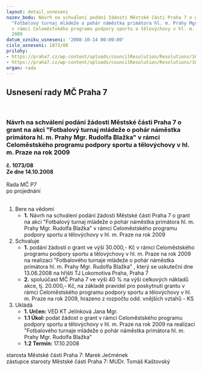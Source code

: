 ```yaml
---
layout: detail_usneseni
nazev_bodu: Návrh na schválení podání žádosti Městské části Praha 7 o grant na akci
  "Fotbalový turnaj mládeže o pohár náměstka primátora hl. m. Prahy Mgr. Rudolfa Blažka"
  v rámci Celoměstského programu podpory sportu a tělovýchovy v hl. m. Praze na rok
  2009
datum_vzniku_usneseni: '2008-10-14 00:00:00'
cislo_usneseni: 1073/08
prilohy:
- https://praha7.cz/wp-content/uploads/councilResolution/Resolutions/16700/39-z%c3%a1pis_z_8._jedn%c3%a1n%c3%ad_sk_01.10.2008.doc
- https://praha7.cz/wp-content/uploads/councilResolution/Resolutions/16700/39-%c5%be%c3%a1dost_o_grant_-_fotbalov%c3%bd_turnaj_-__final.doc
organ: rada
---
```

<div id="ucUsn_pList" class="usn">
	<span><h2>Usnesení rady MČ Praha 7 </h2>
<br></span><div class="standBody">
<span><h3>Návrh na schválení podání žádosti Městské části Praha 7 o grant na akci "Fotbalový turnaj mládeže o pohár náměstka primátora hl. m. Prahy Mgr. Rudolfa Blažka" v rámci Celoměstského programu podpory sportu a tělovýchovy v hl. m. Praze na rok 2009</h3></span><div class="center">
		<strong>č. 1073/08</strong><br>
	</div>
<div class="center">
		<strong>Ze dne 14.10.2008</strong><br><br>
	</div>Rada MČ P7<br> po projednání<br><br><ol>
<li>Bere na vědomí<ul><li>
<strong>1.</strong> Návrh na schválení podání žádosti Městské části Praha 7 o grant na akci "Fotbalový turnaj mládeže o pohár náměstka primátora hl. m. Prahy Mgr. Rudolfa Blažka" v rámci Celoměstského programu podpory sportu a tělovýchovy v hl. m. Praze na rok 2009   </li></ul>
</li>
<li>Schvaluje<ul>
<li>
<strong>1.</strong> podání žádosti o grant ve výši 30.000,- Kč v rámci Celoměstského programu podpory sportu a tělovýchovy v hl. m. Praze na rok 2009 na realizaci  "Fotbalového turnaje mládeže o pohár náměstka primátora hl. m. Prahy Mgr. Rudolfa Blažka" , který se uskuteční dne 13.06.2008 na hřišti TJ Lokomotiva Praha, Praha 7</li>
<li>
<strong>2.</strong> spoluúčast MČ Praha 7 ve výši 40 % na výši celkových nákladů akce, tj. 20.000,- Kč, na základě pravidel pro poskytnutí grantu v rámci Celoměstského programu podpory sportu a tělovýchovy v hl. m. Praze na rok 2009, hrazeno z rozpočtu odd. vnějších vztahů - KS    </li>
</ul>
</li>
<li>Ukládá<ul>
<li>
<strong>1. Určen: </strong>VED KT Jelínková Jana Mgr.</li>
<li>
<strong>1.1 Úkol: </strong>podat žádost o grant v rámci Celoměstského programu podpory sportu a tělovýchovy v hl. m. Praze na rok 2009 na realizaci  "Fotbalového turnaje mládeže o pohár náměstka primátora hl. m. Prahy Mgr. Rudolfa Blažka"</li>
<li>
<strong>1.2 Termín: </strong>17.10.2008</li>
</ul>
</li>
</ol>starosta Městské části Praha 7: Marek Ječmének<br>zástupce starosty Městské části Praha 7: MUDr. Tomáš Kaštovský 
</div>
</div>